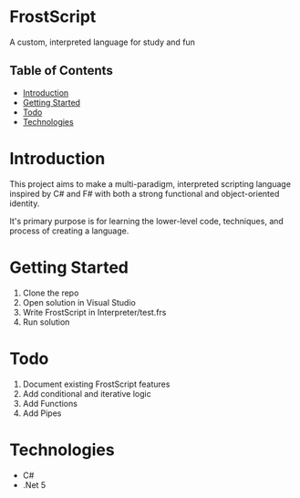 # FrostScript
A custom, interpreted language for study and fun

## Table of Contents
* [Introduction](#introduction)
* [Getting Started](#getting-started)
* [Todo](#todo)
* [Technologies](#technologies)

# Introduction
This project aims to make a multi-paradigm, interpreted scripting language inspired by C# and F# with both a strong functional and object-oriented identity.

It's primary purpose is for learning the lower-level code, techniques, and process of creating a language.

# Getting Started
1. Clone the repo
2. Open solution in Visual Studio
3. Write FrostScript in Interpreter/test.frs
4. Run solution

# Todo
1. Document existing FrostScript features
2. Add conditional and iterative logic
3. Add Functions
4. Add Pipes

# Technologies
* C#
* .Net 5
